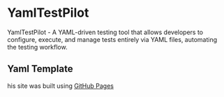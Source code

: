 # YamlTestPilot
YamlTestPilot - A YAML-driven testing tool that allows developers to configure, execute, and manage tests entirely via YAML files, automating the testing workflow.


## Yaml Template
his site was built using [GitHub Pages](https://pages.github.com/)
